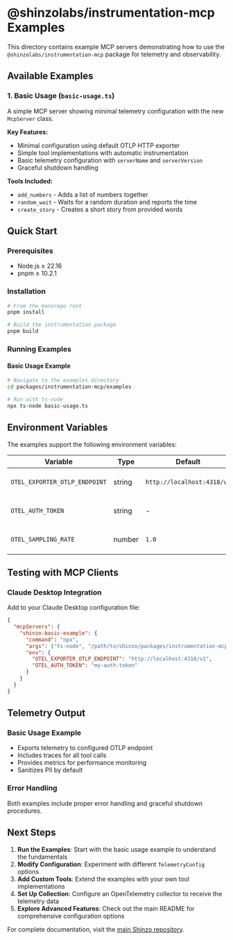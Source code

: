 # @shinzolabs/instrumentation-mcp Examples

This directory contains example MCP servers demonstrating how to use the `@shinzolabs/instrumentation-mcp` package for telemetry and observability.

## Available Examples

### 1. Basic Usage (`basic-usage.ts`)
A simple MCP server showing minimal telemetry configuration with the new `McpServer` class.

**Key Features:**
- Minimal configuration using default OTLP HTTP exporter
- Simple tool implementations with automatic instrumentation
- Basic telemetry configuration with `serverName` and `serverVersion`
- Graceful shutdown handling

**Tools Included:**
- `add_numbers` - Adds a list of numbers together
- `random_wait` - Waits for a random duration and reports the time
- `create_story` - Creates a short story from provided words

## Quick Start

### Prerequisites
- Node.js ≥ 22.16
- pnpm ≥ 10.2.1

### Installation
```bash
# From the monorepo root
pnpm install

# Build the instrumentation package
pnpm build
```

### Running Examples

#### Basic Usage Example
```bash
# Navigate to the examples directory
cd packages/instrumentation-mcp/examples

# Run with ts-node
npx ts-node basic-usage.ts
```

## Environment Variables

The examples support the following environment variables:

| Variable | Type | Default | Description |
|----------|------|---------|-------------|
| `OTEL_EXPORTER_OTLP_ENDPOINT` | string | `http://localhost:4318/v1` | OpenTelemetry collector endpoint |
| `OTEL_AUTH_TOKEN` | string | - | Bearer token for authentication |
| `OTEL_SAMPLING_RATE` | number | `1.0` | Trace sampling rate (0.0 to 1.0) |

## Testing with MCP Clients

### Claude Desktop Integration
Add to your Claude Desktop configuration file:

```json
{
  "mcpServers": {
    "shinzo-basic-example": {
      "command": "npx",
      "args": ["ts-node", "/path/to/shinzo/packages/instrumentation-mcp/examples/basic-usage.ts"],
      "env": {
        "OTEL_EXPORTER_OTLP_ENDPOINT": "http://localhost:4318/v1",
        "OTEL_AUTH_TOKEN": "my-auth-token"
      }
    }
  }
}
```

## Telemetry Output

### Basic Usage Example
- Exports telemetry to configured OTLP endpoint
- Includes traces for all tool calls
- Provides metrics for performance monitoring
- Sanitizes PII by default

### Error Handling
Both examples include proper error handling and graceful shutdown procedures.

## Next Steps

1. **Run the Examples**: Start with the basic usage example to understand the fundamentals
2. **Modify Configuration**: Experiment with different `TelemetryConfig` options
3. **Add Custom Tools**: Extend the examples with your own tool implementations
4. **Set Up Collection**: Configure an OpenTelemetry collector to receive the telemetry data
5. **Explore Advanced Features**: Check out the main README for comprehensive configuration options

For complete documentation, visit the [main Shinzo repository](https://github.com/shinzo-labs/shinzo-ts).
